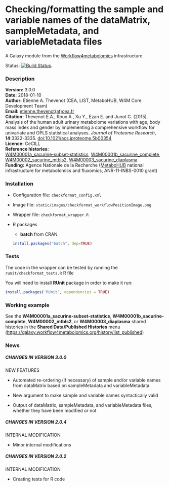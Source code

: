 Checking/formatting the sample and variable names of the dataMatrix, sampleMetadata, and variableMetadata files  
===============================================================================================================  

A Galaxy module from the [Workflow4metabolomics](http://workflow4metabolomics.org) infrastructure  

Status: [![Build Status](https://travis-ci.org/workflow4metabolomics/checkformat.svg?branch=master)](https://travis-ci.org/workflow4metabolomics/checkformat).

### Description

**Version:** 3.0.0  
**Date:** 2018-01-10  
**Author:** Etienne A. Thevenot (CEA, LIST, MetaboHUB, W4M Core Development Team)   
**Email:** [etienne.thevenot(at)cea.fr](mailto:etienne.thevenot@cea.fr)  
**Citation:** Thevenot E.A., Roux A., Xu Y., Ezan E. and Junot C. (2015). Analysis of the human adult urinary metabolome variations with age, body mass index and gender by implementing a comprehensive workflow for univariate and OPLS statistical analyses. *Journal of Proteome Research*, **14**:3322-3335. [doi:10.1021/acs.jproteome.5b00354](http://dx.doi.org/10.1021/acs.jproteome.5b00354)  
**Licence:** CeCILL  
**Reference histories:**  
[W4M00001a_sacurine-subset-statistics](http://galaxy.workflow4metabolomics.org/history/list_published), [W4M00001b_sacurine_complete](http://galaxy.workflow4metabolomics.org/history/list_published),
[W4M00002_sacurine_mtbls2](http://galaxy.workflow4metabolomics.org/history/list_published), [W4M00003_sacurine_diaplasma](http://galaxy.workflow4metabolomics.org/history/list_published)  
**Funding:** Agence Nationale de la Recherche ([MetaboHUB](http://www.metabohub.fr/index.php?lang=en&Itemid=473) national infrastructure for metabolomics and fluxomics, ANR-11-INBS-0010 grant)

### Installation

* Configuration file: `checkformat_config.xml`
* Image file: `static/images/checkformat_workflowPositionImage.png`   
* Wrapper file: `checkformat_wrapper.R`  
* R packages  
    + **batch** from CRAN
 
    ```r
    install.packages("batch", dep=TRUE)  
    ```

### Tests

The code in the wrapper can be tested by running the `runit/checkformat_tests.R` R file

You will need to install **RUnit** package in order to make it run:
```r
install.packages('RUnit', dependencies = TRUE)
```

### Working example

See the **W4M00001a_sacurine-subset-statistics**, **W4M00001b_sacurine-complete**, **W4M00002_mtbls2**, or **W4M00003_diaplasma** shared histories in the **Shared Data/Published Histories** menu (https://galaxy.workflow4metabolomics.org/history/list_published)

### News

##### CHANGES IN VERSION 3.0.0  

NEW FEATURES  

 * Automated re-ordering (if necessary) of sample and/or variable names from dataMatrix based on sampleMetadata and variableMetadata  

 * New argument to make sample and variable names syntactically valid  

 * Output of dataMatrix, sampleMetadata, and variableMetadata files, whether they have been modified or not  
  
##### CHANGES IN VERSION 2.0.4 

INTERNAL MODIFICATION  

 * Minor internal modifications  

##### CHANGES IN VERSION 2.0.2  

INTERNAL MODIFICATION  

 * Creating tests for R code  